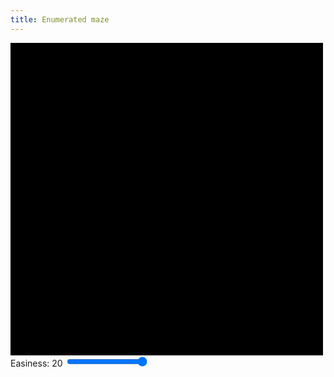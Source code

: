 ```yaml
---
title: Enumerated maze
---
```


<div id="maze" style="width: 500px; height: 500px; background: #000;"></div>
<form action="#">
  <label for="difficulty">Easiness: <a id="difficulty_display">20</a></label>
  <input type="range" min="1" max="20" value="20" id="difficulty" />
</form>

<script type="text/javascript" src="/js/jquery.js"></script>
<script type="text/javascript" src="/js/underscore.js"></script>
<script type="text/javascript" src="/js/jquery_svg.js"></script>
<script type="text/javascript" src="/js/maze.js"></script>
<script type="text/javascript" src="/js/maze_enum.js"></script>
